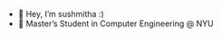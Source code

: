 - 👋 Hey, I’m sushmitha :)
- 🌱 Master’s Student in Computer Engineering @ NYU 
<!---
5ushh/5ushh is a ✨ special ✨ repository because its `README.md` (this file) appears on your GitHub profile.
You can click the Preview link to take a look at your changes.
--->
